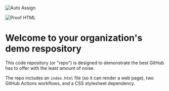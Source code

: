 ![Auto Assign](https://github.com/GitProtectOrganization/demo-repository/actions/workflows/auto-assign.yml/badge.svg)

![Proof HTML](https://github.com/GitProtectOrganization/demo-repository/actions/workflows/proof-html.yml/badge.svg)

# Welcome to your organization's demo respository
This code repository (or "repo") is designed to demonstrate the best GitHub has to offer with the least amount of noise.

The repo includes an `index.html` file (so it can render a web page), two GitHub Actions workflows, and a CSS stylesheet dependency.
